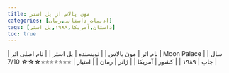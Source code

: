 ```yaml
---
title: مون پالاس از پل استر
categories: [ادبیات داستانی,رمان]
tags: [داستان,آمریکا,۱۹۸۹,پل استر]
toc: true
---
```


| نام اثر | مون پالاس |
| نویسنده | پل استر |
| نام اصلی اثر | Moon Palace  |
| سال چاپ | ۱۹۸۹  |
| کشور | آمریکا  |
| ژانر | رمان   |
| امتیاز | ⭐⭐⭐⭐⭐⭐⭐☆☆☆ 7/10  |
